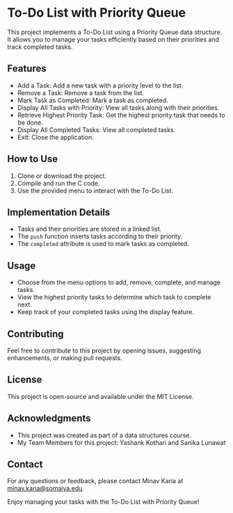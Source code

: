 # To-Do List with Priority Queue

This project implements a To-Do List using a Priority Queue data structure. It allows you to manage your tasks efficiently based on their priorities and track completed tasks.

## Features

- Add a Task: Add a new task with a priority level to the list.
- Remove a Task: Remove a task from the list.
- Mark Task as Completed: Mark a task as completed.
- Display All Tasks with Priority: View all tasks along with their priorities.
- Retrieve Highest Priority Task: Get the highest priority task that needs to be done.
- Display All Completed Tasks: View all completed tasks.
- Exit: Close the application.

## How to Use

1. Clone or download the project.
2. Compile and run the C code.
3. Use the provided menu to interact with the To-Do List.

## Implementation Details

- Tasks and their priorities are stored in a linked list.
- The `push` function inserts tasks according to their priority.
- The `completed` attribute is used to mark tasks as completed.

## Usage

- Choose from the menu options to add, remove, complete, and manage tasks.
- View the highest priority tasks to determine which task to complete next.
- Keep track of your completed tasks using the display feature.

## Contributing

Feel free to contribute to this project by opening issues, suggesting enhancements, or making pull requests.

## License

This project is open-source and available under the MIT License.

## Acknowledgments

- This project was created as part of a data structures course.
- My Team Members for this project: Yashank Kothari and Sanika Lunawat

## Contact

For any questions or feedback, please contact Minav Karia at minav.karia@somaiya.edu.

Enjoy managing your tasks with the To-Do List with Priority Queue!
